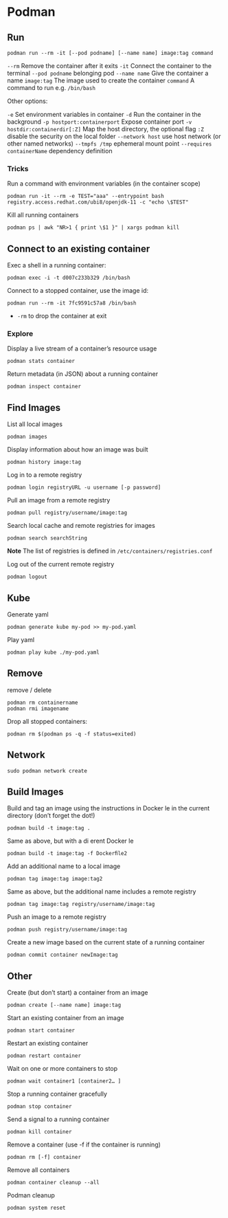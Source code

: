 # Podman

## Run

```
podman run --rm -it [--pod podname] [--name name] image:tag command
```

`--rm` Remove the container after it exits
`-it` Connect the container to the terminal
`--pod podname` belonging pod
`--name name` Give the container a name
`image:tag` The image used to create the container
`command` A command to run e.g. `/bin/bash`

Other options:

`-e` Set environment variables in container
`-d` Run the container in the background
`-p hostport:containerport` Expose container port
`-v hostdir:containerdir[:Z]` Map the host directory, the optional flag `:Z` disable the security on the local folder 
`--network host` use host network (or other named networks)
`--tmpfs /tmp` ephemeral mount point
`--requires containerName` dependency definition


### Tricks

Run a command with environment variables (in the container scope)

    podman run -it --rm -e TEST="aaa" --entrypoint bash registry.access.redhat.com/ubi8/openjdk-11 -c "echo \$TEST"

Kill all running containers

    podman ps | awk "NR>1 { print \$1 }" | xargs podman kill

## Connect to an existing container

Exec a shell in a running container:

    podman exec -i -t d007c233b329 /bin/bash

Connect to a stopped container, use the image id:

    podman run --rm -it 7fc9591c57a8 /bin/bash

- `-rm` to drop the container at exit

### Explore

Display a live stream of a container’s resource usage

    podman stats container

Return metadata (in JSON) about a running container

    podman inspect container

## Find Images

List all local images

    podman images

Display information about how an image was built

    podman history image:tag

Log in to a remote registry

    podman login registryURL -u username [-p password]

Pull an image from a remote registry

    podman pull registry/username/image:tag

Search local cache and remote registries for images

    podman search searchString

**Note** The list of registries is defined in
`/etc/containers/registries.conf`

Log out of the current remote registry

    podman logout

## Kube

Generate yaml

    podman generate kube my-pod >> my-pod.yaml

Play yaml

    podman play kube ./my-pod.yaml

## Remove

remove / delete

```
podman rm containername
podman rmi imagename
```

Drop all stopped containers:

```
podman rm $(podman ps -q -f status=exited)
```

## Network

    sudo podman network create

## Build Images

Build and tag an image using the instructions in Docker le in the
current directory (don’t forget the dot!)

    podman build -t image:tag .

Same as above, but with a di erent Docker le

    podman build -t image:tag -f Dockerﬁle2

Add an additional name to a local image

    podman tag image:tag image:tag2

Same as above, but the additional name includes a remote registry

    podman tag image:tag registry/username/image:tag

Push an image to a remote registry

    podman push registry/username/image:tag

Create a new image based on the current state of a running
container

    podman commit container newImage:tag

## Other

Create (but don’t start) a container from an image

    podman create [--name name] image:tag

Start an existing container from an image

    podman start container

Restart an existing container

    podman restart container

Wait on one or more containers to stop

    podman wait container1 [container2… ]

Stop a running container gracefully

    podman stop container

Send a signal to a running container

    podman kill container

Remove a container (use -f if the container is running)

    podman rm [-f] container

Remove all containers

    podman container cleanup --all

Podman cleanup

    podman system reset
